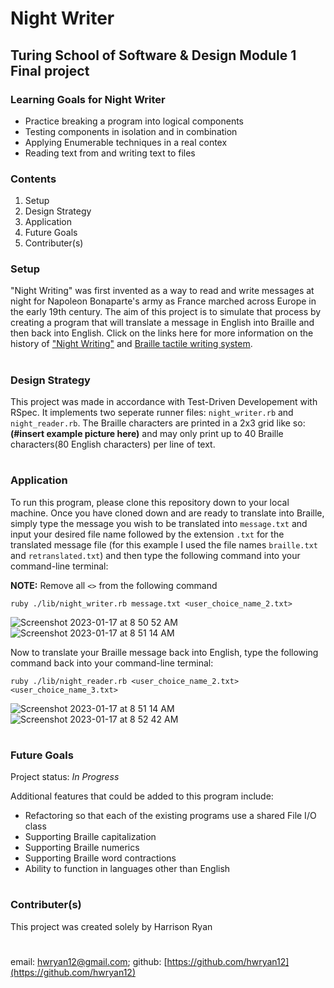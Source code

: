 # Night Writer

## Turing School of Software & Design Module 1 Final project

### Learning Goals for Night Writer
* Practice breaking a program into logical components
* Testing components in isolation and in combination
* Applying Enumerable techniques in a real contex
* Reading text from and writing text to files

### Contents
1. Setup
1. Design Strategy
1. Application
1. Future Goals
1. Contributer(s)

### Setup 

"Night Writing" was first invented as a way to read and write messages at night for Napoleon Bonaparte's army as France marched across Europe in the early 19th century. The aim of this project is to simulate that process by creating a program that will translate a message in English into Braille and then back into English. Click on the links here for more information on the history of ["Night Writing"](https://en.wikipedia.org/wiki/Night_writing) and [Braille tactile writing system](https://en.wikipedia.org/wiki/Braille).
#

### Design Strategy
This project was made in accordance with Test-Driven Developement with RSpec. It implements two seperate runner files: `night_writer.rb` and `night_reader.rb`. The Braille characters are printed in a 2x3 grid like so: __(#insert example picture here)__ and may only print up to 40 Braille characters(80 English characters) per line of text.
#

### Application
To run this program, please clone this repository down to your local machine. Once you have cloned down and are ready to translate into Braille, simply type the message you wish to be translated into `message.txt` and input your desired file name followed by the extension `.txt` for the translated message file
(for this example I used the file names `braille.txt` and `retranslated.txt`) and then type the following command into your command-line terminal: 

__NOTE:__ Remove all `<>` from the following command

`ruby ./lib/night_writer.rb message.txt <user_choice_name_2.txt>` 

![Screenshot 2023-01-17 at 8 50 52 AM](https://user-images.githubusercontent.com/116698937/212933267-f31d8faf-49a3-49a5-966a-0849a1a5135a.png)
![Screenshot 2023-01-17 at 8 51 14 AM](https://user-images.githubusercontent.com/116698937/212933632-a5ff4e55-9fd1-4d95-b623-12c55992c61f.png)


Now to translate your Braille message back into English, type the following command back into your command-line terminal:

`ruby ./lib/night_reader.rb <user_choice_name_2.txt> <user_choice_name_3.txt>`

![Screenshot 2023-01-17 at 8 51 14 AM](https://user-images.githubusercontent.com/116698937/212933632-a5ff4e55-9fd1-4d95-b623-12c55992c61f.png)
![Screenshot 2023-01-17 at 8 52 42 AM](https://user-images.githubusercontent.com/116698937/212933717-46d2d31f-139e-4a6e-86e8-8807bc33f99e.png)
#

### Future Goals
 Project status: _In Progress_
 
 Additional features that could be added to this program include:
 * Refactoring so that each of the existing programs use a shared File I/O class
 * Supporting Braille capitalization
 * Supporting Braille numerics
 * Supporting Braille word contractions
 * Ability to function in languages other than English

#
### Contributer(s)
This project was created solely by Harrison Ryan
#
email: <hwryan12@gmail.com>; github: [https://github.com/hwryan12](https://github.com/hwryan12)